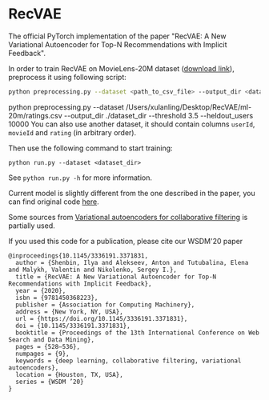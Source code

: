 # RecVAE
The official PyTorch implementation of the paper "RecVAE: A New Variational Autoencoder for Top-N Recommendations with Implicit Feedback".

In order to train RecVAE on MovieLens-20M dataset ([download link](http://files.grouplens.org/datasets/movielens/ml-20m.zip)), preprocess it using following script:

```sh
python preprocessing.py --dataset <path_to_csv_file> --output_dir <dataset_dir> --threshold 3.5 --heldout_users 10000
```
python preprocessing.py --dataset /Users/xulanling/Desktop/RecVAE/ml-20m/ratings.csv --output_dir ./dataset_dir --threshold 3.5 --heldout_users 10000
You can also use another dataset, it should contain columns `userId`, `movieId` and `rating` (in arbitrary order).

Then use the following command to start training:

```
python run.py --dataset <dataset_dir>
```

See `python run.py -h` for more information.

Current model is slightly different from the one described in the paper, you can find original code [here](https://github.com/ilya-shenbin/RecVAE/tree/wsdm).

Some sources from  [Variational autoencoders for collaborative filtering](https://github.com/dawenl/vae_cf) is partially used.

If you used this code for a publication, please cite our WSDM'20 paper
```
@inproceedings{10.1145/3336191.3371831,
  author = {Shenbin, Ilya and Alekseev, Anton and Tutubalina, Elena and Malykh, Valentin and Nikolenko, Sergey I.},
  title = {RecVAE: A New Variational Autoencoder for Top-N Recommendations with Implicit Feedback},
  year = {2020},
  isbn = {9781450368223},
  publisher = {Association for Computing Machinery},
  address = {New York, NY, USA},
  url = {https://doi.org/10.1145/3336191.3371831},
  doi = {10.1145/3336191.3371831},
  booktitle = {Proceedings of the 13th International Conference on Web Search and Data Mining},
  pages = {528–536},
  numpages = {9},
  keywords = {deep learning, collaborative filtering, variational autoencoders},
  location = {Houston, TX, USA},
  series = {WSDM ’20}
}
```

